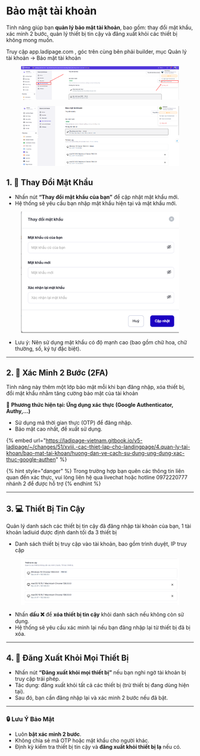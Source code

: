 # Bảo mật tài khoản

Tính năng  giúp bạn **quản lý bảo mật tài khoản**, bao gồm: thay đổi mật khẩu, xác minh 2 bước, quản lý thiết bị tin cậy và đăng xuất khỏi các thiết bị không mong muốn.

Truy cập app.ladipage.com , góc trên cùng bên phải builder, mục Quản lý tài khoản -> Bảo mật tài khoản



<figure><img src="../../../.gitbook/assets/image (3) (1) (1) (1) (1) (1).png" alt=""><figcaption></figcaption></figure>

<figure><img src="../../../.gitbook/assets/image (1) (1) (1) (1) (1) (1) (1) (1) (1).png" alt=""><figcaption></figcaption></figure>

## 1. 🔑 **Thay Đổi Mật Khẩu**

* Nhấn nút **“Thay đổi mật khẩu của bạn”** để cập nhật mật khẩu mới.
* Hệ thống sẽ yêu cầu bạn nhập mật khẩu hiện tại và mật khẩu mới.

<figure><img src="../../../.gitbook/assets/image (5) (1) (1) (1) (1).png" alt=""><figcaption></figcaption></figure>

* Lưu ý: Nên sử dụng mật khẩu có độ mạnh cao (bao gồm chữ hoa, chữ thường, số, ký tự đặc biệt).

***

## 2. 🔐 **Xác Minh 2 Bước (2FA)**

Tính năng này thêm một lớp bảo mật mỗi khi bạn đăng nhập, xóa thiết bị, đổi mật khẩu nhằm tăng cường bảo mật của tài khoản&#x20;

🔸 **Phương thức hiện tại:  Ứng dụng xác thực (Google Authenticator, Authy,...)**

* Sử dụng mã thời gian thực (OTP) để đăng nhập.
* Bảo mật cao nhất, đề xuất sử dụng.

{% embed url="https://ladipage-vietnam.gitbook.io/v5-ladipage/~/changes/51/xviii.-cac-thiet-lap-cho-landingpage/4.quan-ly-tai-khoan/bao-mat-tai-khoan/huong-dan-ve-cach-su-dung-ung-dung-xac-thuc-google-authen" %}

{% hint style="danger" %}
Trong trường hợp bạn quên các thông tin liên quan đến xác thực, vui lòng liên hệ qua livechat hoặc hotline 0972220777 nhánh 2 để được hỗ trợ&#x20;
{% endhint %}

***

## 3. 💻 **Thiết Bị Tin Cậy**

Quản lý danh sách các thiết bị tin cậy đã đăng nhập tài khoản của bạn, 1 tài khoản ladiuid được định danh tối đa 3 thiết bị

* Danh sách thiết bị truy cập vào tài khoản, bao gồm trình duyệt, IP truy cập&#x20;

<figure><img src="../../../.gitbook/assets/image (6) (1) (1) (1) (1).png" alt=""><figcaption></figcaption></figure>

* Nhấn **dấu ❌** để **xóa thiết bị tin cậy** khỏi danh sách nếu không còn sử dụng.
* Hệ thống sẽ yêu cầu xác minh lại nếu bạn đăng nhập lại từ thiết bị đã bị xóa.

***

## 4. 🚪 **Đăng Xuất Khỏi Mọi Thiết Bị**

* Nhấn nút **“Đăng xuất khỏi mọi thiết bị”** nếu bạn nghi ngờ tài khoản bị truy cập trái phép.
* Tác dụng: đăng xuất khỏi tất cả các thiết bị (trừ thiết bị đang dùng hiện tại).
* Sau đó, bạn cần đăng nhập lại và xác minh 2 bước nếu đã bật.

***

### 🔒 Lưu Ý Bảo Mật

* Luôn **bật xác minh 2 bước**.
* Không chia sẻ mã OTP hoặc mật khẩu cho người khác.
* Định kỳ kiểm tra thiết bị tin cậy và **đăng xuất khỏi thiết bị lạ** nếu có.
